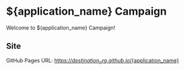 # ${application_name} Campaign

Welcome to ${application_name} Campaign!

## Site

GitHub Pages URL: [https://${destination_org}.github.io/${application_name}](https://${destination_org}.github.io/${application_name})
